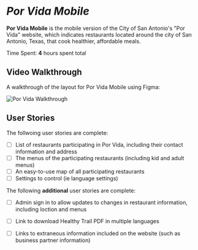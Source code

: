 # *Por Vida Mobile*

**Por Vida Mobile** is the mobile version of the City of San Antonio's "Por Vida" website, which indicates restaurants located around the city of San Antonio, Texas, that cook healthier, affordable meals.

Time Spent: **4** hours spent total

## Video Walkthrough

A walkthrough of the layout for Por Vida Mobile using Figma:

<img src='https://recordit.co/ljDTeQkJDs.gif' title='Por Vida Walkthrough' width='' alt='Por Vida Walkthrough' />

## User Stories

The follwoing user stories are complete:
- [ ] List of restaurants participating in Por Vida, including their contact information and address
- [ ] The menus of the participating restaurants (including kid and adult menus)
- [ ] An easy-to-use map of all participating restaurants
- [ ] Settings to control (ie language settings)

The following **additional** user stories are complete:

- [ ] Admin sign in to allow updates to changes in restaurant information, including loction and menus
- [ ] Link to download Healthy Trail PDF in multiple languages
- [ ] Links to extraneous information included on the website (such as business partner information)

